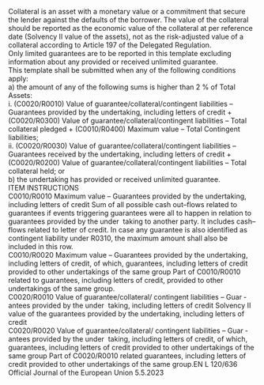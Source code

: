  
Collateral is an asset with a monetary value or a commitment that secure the lender against the defaults of the borrower. 
The value of the collateral should be reported as the economic value of the collateral at per reference date (Solvency II 
value of the assets), not as the risk-adjusted value of a collateral according to Article 197 of the Delegated Regulation.  
Only limited guarantees are to be reported in this template excluding information about any provided or received 
unlimited guarantee.  
This template shall be submitted when any of the following conditions apply:  
a) the amount of any of the following sums is higher than 2 % of Total Assets:  
i. (C0020/R0010) Value of guarantee/collateral/contingent liabilities – Guarantees provided by the undertaking, 
including letters of credit + (C0020/R0300) Value of guarantee/collateral/contingent liabilities – Total collateral 
pledged + (C0010/R0400) Maximum value – Total Contingent liabilities;  
ii. (C0020/R0030) Value of guarantee/collateral/contingent liabilities – Guarantees received by the undertaking, 
including letters of credit + (C0020/R0200) Value of guarantee/collateral/contingent liabilities – Total collateral 
held; or  
b) the undertaking has provided or received unlimited guarantee.  
ITEM  INSTRUCTIONS  
C0010/R0010  Maximum value – Guarantees 
provided by the undertaking, 
including letters of credit  Sum of all possible cash out–flows related to guarantees if events triggering 
guarantees were all to happen in relation to guarantees provided by the under ­
taking to another party. It includes cash–flows related to letter of credit. 
In case any guarantee is also identified as contingent liability under R0310, the 
maximum amount shall also be included in this row.  
C0010/R0020  Maximum value – Guarantees 
provided by the undertaking, 
including letters of credit, of 
which, guarantees, including 
letters of credit provided to 
other undertakings of the same 
group  Part of C0010/R0010 related to guarantees, including letters of credit, provided to 
other undertakings of the same group.  
C0020/R0010  Value of guarantee/collateral/ 
contingent liabilities – Guar ­
antees provided by the under ­
taking, including letters of 
credit  Solvency II value of the guarantees provided by the undertaking, including letters 
of credit  
C0020/R0020  Value of guarantee/collateral/ 
contingent liabilities – Guar ­
antees provided by the under ­
taking, including letters of 
credit, of which, guarantees, 
including letters of credit 
provided to other undertakings 
of the same group  Part of C0020/R0010 related guarantees, including letters of credit provided to 
other undertakings of the same group.EN  L 120/636 Official Journal of the European Union 5.5.2023